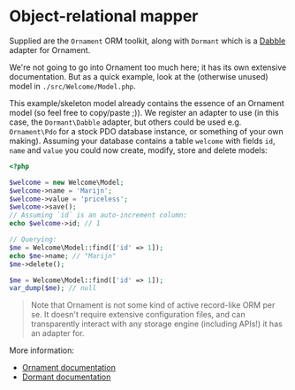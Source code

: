 # Object-relational mapper
Supplied are the `Ornament` ORM toolkit, along with `Dormant` which is a
[Dabble](dabble.md) adapter for Ornament.

We're not going to go into Ornament too much here; it has its own extensive
documentation. But as a quick example, look at the (otherwise unused) model in
`./src/Welcome/Model.php`.

This example/skeleton model already contains the essence of an Ornament model
(so feel free to copy/paste ;)). We register an adapter to use (in this case,
the `Dormant\Dabble` adapter, but others could be used e.g. `Ornament\Pdo` for
a stock PDO database instance, or something of your own making). Assuming your
database contains a table `welcome` with fields `id`, `name` and `value` you
could now create, modify, store and delete models:

```php
<?php

$welcome = new Welcome\Model;
$welcome->name = 'Marijn';
$welcome->value = 'priceless';
$welcome->save();
// Assuming `id` is an auto-increment column:
echo $welcome->id; // 1

// Querying:
$me = Welcome\Model::find(['id' => 1]);
echo $me->name; // "Marijn"
$me->delete();

$me = Welcome\Model::find(['id' => 1]);
var_dump($me); // null
```

> Note that Ornament is not some kind of active record-like ORM per se. It
> doesn't require extensive configuration files, and can transparently interact
> with any storage engine (including APIs!) it has an adapter for.

More information:

- [Ornament documentation](http://ornament.monomelodies.nl)
- [Dormant documentation](http://dormant.monomelodies.nl)

